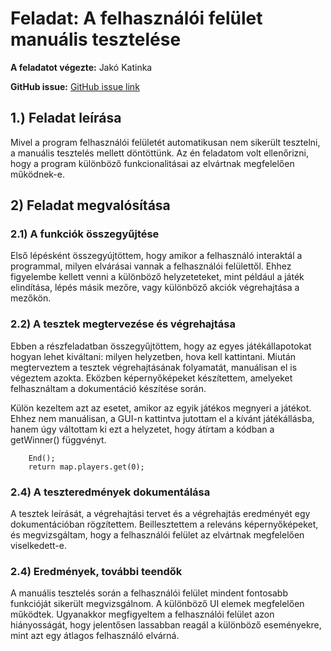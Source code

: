 # Feladat: A felhasználói felület manuális tesztelése     

**A feladatot végezte:** Jakó Katinka 

**GitHub issue:** [GitHub issue link](https://github.com/BME-MIT-IET/iet-hf-2023-csapat1000/issues/19)  

## 1.) Feladat leírása
Mivel a program felhasználói felületét automatikusan nem sikerült tesztelni, a manuális tesztelés mellett döntöttünk. Az én feladatom volt ellenőrizni, hogy a program különböző funkcionalitásai az elvártnak megfelelően működnek-e. 

## 2) Feladat megvalósítása

### 2.1) A funkciók összegyűjtése
Első lépésként összegyújtöttem, hogy amikor a felhasználó interaktál a programmal, milyen elvárásai vannak a felhasználói felülettől. Ehhez figyelembe kellett venni a különböző helyzeteteket, mint például a játék elindítása, lépés másik mezőre, vagy különböző akciók végrehajtása a mezőkön. 

### 2.2) A tesztek megtervezése és végrehajtása
Ebben a részfeladatban összegyűjtöttem, hogy az egyes játékállapotokat hogyan lehet kiváltani: milyen helyzetben, hova kell kattintani. Miután megterveztem a tesztek végrehajtásának folyamatát, manuálisan el is végeztem azokta. Eközben képernyőképeket készítettem, amelyeket felhasználtam a dokumentáció készítése során.

Külön kezeltem azt az esetet, amikor az egyik játékos megnyeri a játékot. Ehhez nem manuálisan, a GUI-n kattintva jutottam el a kívánt játékállásba, hanem úgy váltottam ki ezt a helyzetet, hogy átírtam a kódban a getWinner() függvényt. 

``` 
    End();
    return map.players.get(0);
```

### 2.4) A teszteredmények dokumentálása
A tesztek leírását, a végrehajtási tervet és a végrehajtás eredményét egy dokumentációban rögzítettem. Beillesztettem a releváns képernyőképeket, és megvizsgáltam, hogy a felhasználói felület az elvártnak megfelelően viselkedett-e.

### 2.4) Eredmények, további teendők
A manuális tesztelés során a felhasználói felület mindent fontosabb funkcióját sikerült megvizsgálnom. A különböző UI elemek megfelelően működtek. Ugyanakkor megfigyeltem a felhasználói felület azon hiányosságát, hogy jelentősen lassabban reagál a különböző eseményekre, mint azt egy átlagos felhasználó elvárná.